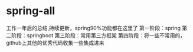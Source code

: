 # spring-all
工作一年后的总结,持续更新，spring90%功能都在这里了
第一阶段：spring
第二阶段：springboot
第三阶段：常用第三方框架
第四阶段：将一些不常用的，github上其他的优秀代码收集一些集成进来
